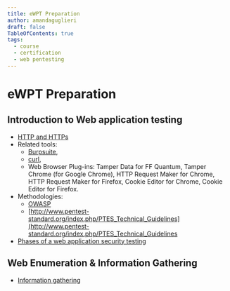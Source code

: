 ```yaml
---
title: eWPT Preparation
author: amandaguglieri
draft: false
TableOfContents: true
tags:
  - course
  - certification
  - web pentesting
---
```


# eWPT Preparation



## Introduction to Web application testing

- [HTTP and HTTPs](http-headers.md)
- Related tools:
	- [Burpsuite](burpsuite.md),
	- [curl](curl.md), 
	- Web Browser Plug-ins:  Tamper Data for FF Quantum, Tamper Chrome (for Google Chrome), HTTP Request Maker for Chrome, HTTP Request Maker for Firefox, Cookie Editor for Chrome, Cookie Editor for Firefox.
- Methodologies:
	- [OWASP](OWASP/index.md)
	- [http://www.pentest-standard.org/index.php/PTES_Technical_Guidelines](http://www.pentest-standard.org/index.php/PTES_Technical_Guidelines
- [Phases of a web application security testing](penetration-testing-process.md)


## Web Enumeration & Information Gathering

- [Information gathering](information-gathering.md)